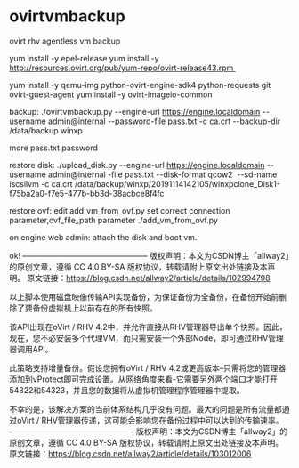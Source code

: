 # ovirtvmbackup
ovirt rhv agentless vm backup

yum install -y epel-release
yum install -y http://resources.ovirt.org/pub/yum-repo/ovirt-release43.rpm 

yum install -y qemu-img python-ovirt-engine-sdk4 python-requests git ovirt-guest-agent
yum install -y ovirt-imageio-common

backup:
./ovirtvmbackup.py --engine-url https://engine.localdomain --username admin@internal --password-file pass.txt -c ca.crt --backup-dir /data/backup winxp

more  pass.txt
password

restore disk:
./upload_disk.py --engine-url https://engine.localdomain --username admin@internal -file pass.txt --disk-format qcow2  --sd-name iscsilvm -c ca.crt /data/backup/winxp/20191114142105/winxpclone_Disk1-f75ba2a0-f7e5-477b-bb3d-38acbce8f4fc

restore ovf:
edit add_vm_from_ovf.py set correct connection parameter,ovf_file_path parameter
./add_vm_from_ovf.py

on engine web admin:
attach the disk and boot vm.

ok!
————————————————
版权声明：本文为CSDN博主「allway2」的原创文章，遵循 CC 4.0 BY-SA 版权协议，转载请附上原文出处链接及本声明。
原文链接：https://blog.csdn.net/allway2/article/details/102994798

以上脚本使用磁盘映像传输API实现备份，为保证备份为全备份，在备份开始前删除了要备份虚拟机上以前存在的所有快照。

该API出现在oVirt / RHV 4.2中，并允许直接从RHV管理器导出单个快照。因此，现在，您不必安装多个代理VM，而只需安装一个外部Node，即可通过RHV管理器调用API。

此策略支持增量备份。假设您拥有oVirt / RHV 4.2或更高版本–只需将您的管理器添加到vProtect即可完成设置。从网络角度来看-它需要另外两个端口才能打开54322和54323，并且您的数据将从虚拟机管理程序管理器中提取。

不幸的是，该解决方案的当前体系结构几乎没有问题。最大的问题是所有流量都通过oVirt / RHV管理器传递，这可能会影响您在备份过程中可以达到的传输速率。
————————————————
版权声明：本文为CSDN博主「allway2」的原创文章，遵循 CC 4.0 BY-SA 版权协议，转载请附上原文出处链接及本声明。
原文链接：https://blog.csdn.net/allway2/article/details/103012006
